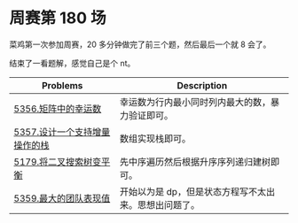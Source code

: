 # 周赛第 180 场

菜鸡第一次参加周赛，20 多分钟做完了前三个题，然后最后一个就 8 会了。

结束了一看题解，感觉自己是个 nt。

| Problems                                                   | Description                                           |
| ---------------------------------------------------------- | ----------------------------------------------------- |
| [5356.矩阵中的幸运数](../array/5356.md)                    | 幸运数为行内最小同时列内最大的数，暴力验证即可。      |
| [5357.设计一个支持增量操作的栈](../stack_or_queue/5357.md) | 数组实现栈即可。                                      |
| [5179.将二叉搜索树变平衡](../binary_search_tree/5179.md)   | 先中序遍历然后根据升序序列递归建树即可。              |
| [5359.最大的团队表现值](../sort/5359.md)                   | 开始以为是 dp，但是状态方程写不太出来。思想出问题了。 |
